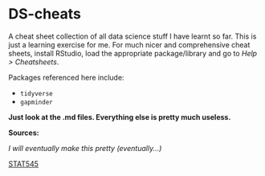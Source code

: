 DS-cheats
==================

A cheat sheet collection of all data science stuff I have learnt so far. This is just a learning exercise for me. For much nicer and comprehensive cheat sheets, install RStudio, load the appropriate package/library and go to *Help > Cheatsheets*.

Packages referenced here include:

* `tidyverse`
* `gapminder`

**Just look at the .md files. Everything else is pretty much useless.**

**Sources:**

*I will eventually make this pretty (eventually...)*


[STAT545](https://stat545.com)
